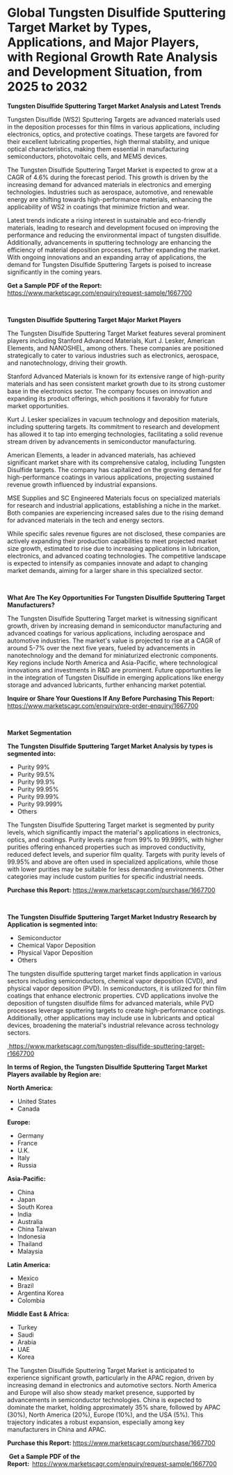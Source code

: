 <p><h1>Global Tungsten Disulfide Sputtering Target Market by Types, Applications, and Major Players, with Regional Growth Rate Analysis and Development Situation, from 2025 to 2032</h1></p><p><strong>Tungsten Disulfide Sputtering Target Market Analysis and Latest Trends</strong></p>
<p><p>Tungsten Disulfide (WS2) Sputtering Targets are advanced materials used in the deposition processes for thin films in various applications, including electronics, optics, and protective coatings. These targets are favored for their excellent lubricating properties, high thermal stability, and unique optical characteristics, making them essential in manufacturing semiconductors, photovoltaic cells, and MEMS devices.</p><p>The Tungsten Disulfide Sputtering Target Market is expected to grow at a CAGR of 4.6% during the forecast period. This growth is driven by the increasing demand for advanced materials in electronics and emerging technologies. Industries such as aerospace, automotive, and renewable energy are shifting towards high-performance materials, enhancing the applicability of WS2 in coatings that minimize friction and wear.</p><p>Latest trends indicate a rising interest in sustainable and eco-friendly materials, leading to research and development focused on improving the performance and reducing the environmental impact of tungsten disulfide. Additionally, advancements in sputtering technology are enhancing the efficiency of material deposition processes, further expanding the market. With ongoing innovations and an expanding array of applications, the demand for Tungsten Disulfide Sputtering Targets is poised to increase significantly in the coming years.</p></p>
<p><strong>Get a Sample PDF of the Report:&nbsp;</strong> <a href="https://www.marketscagr.com/enquiry/request-sample/1667700?utm_campaign=3267&utm_medium=2&utm_source=Github&utm_content=ia&utm_term=19042025&utm_id=tungsten-disulfide-sputtering-target">https://www.marketscagr.com/enquiry/request-sample/1667700</a></p>
<p>&nbsp;</p>
<p><strong>Tungsten Disulfide Sputtering Target Major Market Players</strong></p>
<p><p>The Tungsten Disulfide Sputtering Target Market features several prominent players including Stanford Advanced Materials, Kurt J. Lesker, American Elements, and NANOSHEL, among others. These companies are positioned strategically to cater to various industries such as electronics, aerospace, and nanotechnology, driving their growth.</p><p>Stanford Advanced Materials is known for its extensive range of high-purity materials and has seen consistent market growth due to its strong customer base in the electronics sector. The company focuses on innovation and expanding its product offerings, which positions it favorably for future market opportunities.</p><p>Kurt J. Lesker specializes in vacuum technology and deposition materials, including sputtering targets. Its commitment to research and development has allowed it to tap into emerging technologies, facilitating a solid revenue stream driven by advancements in semiconductor manufacturing.</p><p>American Elements, a leader in advanced materials, has achieved significant market share with its comprehensive catalog, including Tungsten Disulfide targets. The company has capitalized on the growing demand for high-performance coatings in various applications, projecting sustained revenue growth influenced by industrial expansions.</p><p>MSE Supplies and SC Engineered Materials focus on specialized materials for research and industrial applications, establishing a niche in the market. Both companies are experiencing increased sales due to the rising demand for advanced materials in the tech and energy sectors.</p><p>While specific sales revenue figures are not disclosed, these companies are actively expanding their production capabilities to meet projected market size growth, estimated to rise due to increasing applications in lubrication, electronics, and advanced coating technologies. The competitive landscape is expected to intensify as companies innovate and adapt to changing market demands, aiming for a larger share in this specialized sector.</p></p>
<p>&nbsp;</p>
<p><strong>What Are The Key Opportunities For Tungsten Disulfide Sputtering Target Manufacturers?</strong></p>
<p><p>The Tungsten Disulfide Sputtering Target market is witnessing significant growth, driven by increasing demand in semiconductor manufacturing and advanced coatings for various applications, including aerospace and automotive industries. The market's value is projected to rise at a CAGR of around 5-7% over the next five years, fueled by advancements in nanotechnology and the demand for miniaturized electronic components. Key regions include North America and Asia-Pacific, where technological innovations and investments in R&D are prominent. Future opportunities lie in the integration of Tungsten Disulfide in emerging applications like energy storage and advanced lubricants, further enhancing market potential.</p></p>
<p><strong>Inquire or Share Your Questions If Any Before Purchasing This Report:</strong> <a href="https://www.marketscagr.com/enquiry/pre-order-enquiry/1667700?utm_campaign=3267&utm_medium=2&utm_source=Github&utm_content=ia&utm_term=19042025&utm_id=tungsten-disulfide-sputtering-target">https://www.marketscagr.com/enquiry/pre-order-enquiry/1667700</a></p>
<p>&nbsp;</p>
<p><strong>Market Segmentation</strong></p>
<p><strong>The Tungsten Disulfide Sputtering Target Market Analysis by types is segmented into:</strong></p>
<p><ul><li>Purity 99%</li><li>Purity 99.5%</li><li>Purity 99.9%</li><li>Purity 99.95%</li><li>Purity 99.99%</li><li>Purity 99.999%</li><li>Others</li></ul></p>
<p><p>The Tungsten Disulfide Sputtering Target market is segmented by purity levels, which significantly impact the material's applications in electronics, optics, and coatings. Purity levels range from 99% to 99.999%, with higher purities offering enhanced properties such as improved conductivity, reduced defect levels, and superior film quality. Targets with purity levels of 99.95% and above are often used in specialized applications, while those with lower purities may be suitable for less demanding environments. Other categories may include custom purities for specific industrial needs.</p></p>
<p><strong>Purchase this Report:&nbsp;</strong><a href="https://www.marketscagr.com/purchase/1667700?utm_campaign=3267&utm_medium=2&utm_source=Github&utm_content=ia&utm_term=19042025&utm_id=tungsten-disulfide-sputtering-target">https://www.marketscagr.com/purchase/1667700</a></p>
<p>&nbsp;</p>
<p><strong>The Tungsten Disulfide Sputtering Target Market Industry Research by Application is segmented into:</strong></p>
<p><ul><li>Semiconductor</li><li>Chemical Vapor Deposition</li><li>Physical Vapor Deposition</li><li>Others</li></ul></p>
<p><p>The tungsten disulfide sputtering target market finds application in various sectors including semiconductors, chemical vapor deposition (CVD), and physical vapor deposition (PVD). In semiconductors, it is utilized for thin film coatings that enhance electronic properties. CVD applications involve the deposition of tungsten disulfide films for advanced materials, while PVD processes leverage sputtering targets to create high-performance coatings. Additionally, other applications may include use in lubricants and optical devices, broadening the material's industrial relevance across technology sectors.</p></p>
<p><a href="https://www.marketscagr.com/tungsten-disulfide-sputtering-target-r1667700?utm_campaign=3267&utm_medium=2&utm_source=Github&utm_content=ia&utm_term=19042025&utm_id=tungsten-disulfide-sputtering-target">&nbsp;https://www.marketscagr.com/tungsten-disulfide-sputtering-target-r1667700</a></p>
<p><strong>In terms of Region, the Tungsten Disulfide Sputtering Target Market Players available by Region are:</strong></p>
<p>
    <p> <strong> North America: </strong>
        <ul>
            <li>United States</li>
            <li>Canada</li>
        </ul>
        </p> 
    <p> <strong> Europe: </strong>
        <ul>
            <li>Germany</li>
            <li>France</li>
            <li>U.K.</li>
            <li>Italy</li>
            <li>Russia</li>
        </ul>
        </p> 
    <p> <strong> Asia-Pacific: </strong>
        <ul>
            <li>China</li>
            <li>Japan</li>
            <li>South Korea</li>
            <li>India</li>
            <li>Australia</li>
            <li>China Taiwan</li>
            <li>Indonesia</li>
            <li>Thailand</li>
            <li>Malaysia</li>
        </ul>
        </p> 
    <p> <strong> Latin America: </strong>
        <ul>
            <li>Mexico</li>
            <li>Brazil</li>
            <li>Argentina Korea</li>
            <li>Colombia</li>
        </ul>
        </p> 
    <p> <strong> Middle East & Africa: </strong>
        <ul>
            <li>Turkey</li>
            <li>Saudi</li>
            <li>Arabia</li>
            <li>UAE</li>
            <li>Korea</li>
        </ul>
    </p>
    </p>
<p><p>The Tungsten Disulfide Sputtering Target Market is anticipated to experience significant growth, particularly in the APAC region, driven by increasing demand in electronics and automotive sectors. North America and Europe will also show steady market presence, supported by advancements in semiconductor technologies. China is expected to dominate the market, holding approximately 35% share, followed by APAC (30%), North America (20%), Europe (10%), and the USA (5%). This trajectory indicates a robust expansion, especially among key manufacturers in China and APAC.</p></p>
<p><strong>Purchase this Report: </strong><a href="https://www.marketscagr.com/purchase/1667700?utm_campaign=3267&utm_medium=2&utm_source=Github&utm_content=ia&utm_term=19042025&utm_id=tungsten-disulfide-sputtering-target">https://www.marketscagr.com/purchase/1667700</a></p>
<p>&nbsp;<strong>Get a Sample PDF of the Report:&nbsp;&nbsp;</strong><a href="https://www.marketscagr.com/enquiry/request-sample/1667700?utm_campaign=3267&utm_medium=2&utm_source=Github&utm_content=ia&utm_term=19042025&utm_id=tungsten-disulfide-sputtering-target">https://www.marketscagr.com/enquiry/request-sample/1667700</a></p>
<p><strong></strong></p>
<p><p></p><p></p><p></p></p>